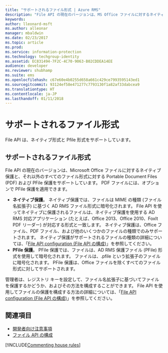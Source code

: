 ```yaml
---
title: "サポートされるファイル形式 | Azure RMS"
description: "File API の現在のバージョンは、MS Office ファイルに対するネイティブ保護と、それ以外のすべてのファイル形式に対する PDF および PFile 保護をサポートしています。"
keywords: 
author: lleonard-msft
ms.author: alleonar
manager: mbaldwin
ms.date: 02/23/2017
ms.topic: article
ms.prod: 
ms.service: information-protection
ms.technology: techgroup-identity
ms.assetid: EC831494-7F2C-4C70-9063-B02CDDEA14EE
audience: developer
ms.reviewer: shubhamp
ms.suite: ems
ms.openlocfilehash: c67e60e4b0255d658a661c429ce7993595143ed1
ms.sourcegitcommit: 93124ef58e471277c7793130f1a82af33dabcea9
ms.translationtype: HT
ms.contentlocale: ja-JP
ms.lasthandoff: 01/11/2018
---
```

# <a name="supported-file-formats"></a>サポートされるファイル形式

File API は、ネイティブ形式と Pfile 形式をサポートしています。

## <a name="supported-file-formats"></a>サポートされるファイル形式

File API の現在のバージョンは、Microsoft Office ファイルに対するネイティブ保護と、それ以外のすべてのファイル形式に対する Portable Document Files (PDF) および PFile 保護をサポートしています。 PDF ファイルには、オプションで PFile 保護を適用できます。

-   **ネイティブ保護**。 ネイティブ保護では、ファイルは MIME の種類 (ファイル名拡張子) に基づく AD RMS ファイル形式に暗号化されます。 File API を使ってネイティブに保護されるファイルは、ネイティブ保護を使用する AD RMS 対応アプリケーション (たとえば、Office 2013、Office 2010、FoxIt PDF リーダー) が対応する形式と一致します。 ネイティブ保護は、Office ファイル、PDF ファイル、および他のいくつかのファイルの種類でのみサポートされます。 ネイティブ保護がサポートされるファイルの種類の詳細については、「[File API configuration (File API の構成)](file-api-configuration.md)」を参照してください。
-   **PFile 保護**。 PFile 保護では、ファイルは、AD RMS 保護ファイル (PFile) 形式を使用して暗号化されます。 ファイルは、.pfile という拡張子のファイルに暗号化されます。 PFile 保護は、Office ファイルを除くすべてのファイル形式に対してサポートされます。

管理者は、レジストリ キーを設定して、ファイル名拡張子に基づいてファイルを保護するかどうか、およびその方法を構成することができます。 File API を使用してファイルの保護を構成する方法の詳細については、「[File API configuration (File API の構成)](file-api-configuration.md)」を参照してください。

## <a name="related-topics"></a>関連項目

* [開発者向け注意事項](developer-notes.md)
* [ファイル API の構成](file-api-configuration.md)
 
[!INCLUDE[Commenting house rules](../includes/houserules.md)]